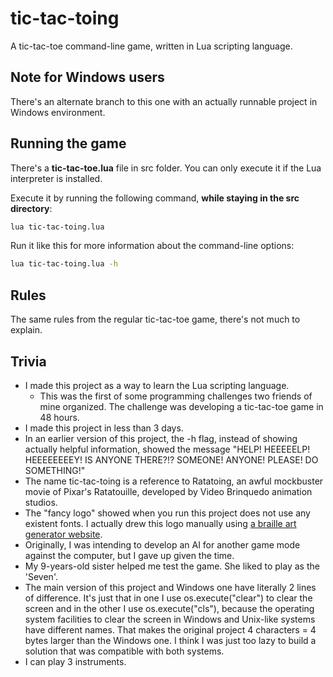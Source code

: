 # tic-tac-toing

A tic-tac-toe command-line game, written in Lua scripting language.

## Note for Windows users

There's an alternate branch to this one with an actually runnable project in Windows environment.

## Running the game

There's a **tic-tac-toe.lua** file in src folder. You can only execute it if the Lua interpreter is installed.

Execute it by running the following command, **while staying in the src directory**:

```bash
lua tic-tac-toing.lua
```

Run it like this for more information about the command-line options:

```bash
lua tic-tac-toing.lua -h
```

## Rules

The same rules from the regular tic-tac-toe game, there's not much to explain.

## Trivia

- I made this project as a way to learn the Lua scripting language.
  - This was the first of some programming challenges two friends of mine organized. The challenge was developing a tic-tac-toe game in 48 hours.
- I made this project in less than 3 days.
- In an earlier version of this project, the -h flag, instead of showing actually helpful information, showed the message "HELP! HEEEEELP! HEEEEEEEEY! IS ANYONE THERE?!? SOMEONE! ANYONE! PLEASE! DO SOMETHING!"
- The name tic-tac-toing is a reference to Ratatoing, an awful mockbuster movie of Pixar's Ratatouille, developed by Video Brinquedo animation studios.
- The "fancy logo" showed when you run this project does not use any existent fonts. I actually drew this logo manually using [a braille art generator website](braille-txt.github.io/).
- Originally, I was intending to develop an AI for another game mode against the computer, but I gave up given the time.
- My 9-years-old sister helped me test the game. She liked to play as the 'Seven'.
- The main version of this project and Windows one have literally 2 lines of difference. It's just that in one I use os.execute("clear") to clear the screen and in the other I use os.execute("cls"), because the operating system facilities to clear the screen in Windows and Unix-like systems have different names. That makes the original project 4 characters = 4 bytes larger than the Windows one. I think I was just too lazy to build a solution that was compatible with both systems.
- I can play 3 instruments.
